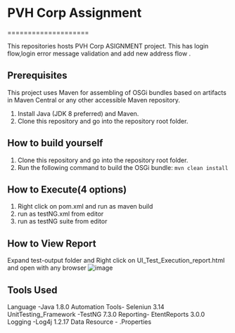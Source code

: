 # PVH Corp Assignment



====================

This repositories hosts PVH Corp ASIGNMENT project. This has login flow,login error message validation and add new address flow .


Prerequisites
-------------

This project uses Maven for assembling of OSGi bundles based on artifacts in Maven Central or
any other accessible Maven repository.

1. Install Java (JDK 8 preferred) and Maven.
3. Clone this repository and go into the repository root folder.



How to build yourself
---------------------------------

1. Clone this repository and go into the repository root folder.
2. Run the following command to build the OSGi bundle: `mvn clean install`

How to Execute(4 options)
---------------------------------
1. Right click on pom.xml and run as maven build
2. run as testNG.xml from  editor
3. run as testNG suite from editor

How to View Report
------------------------
Expand test-output folder and Right click on UI_Test_Execution_report.html and open with any browser
![image](https://user-images.githubusercontent.com/33351561/185617274-79819306-f74d-4aa6-8709-f1b85c489ab3.png)



Tools Used
-------------
Language -Java 1.8.0
Automation Tools- Seleniun 3.14
UnitTesting_Framework -TestNG 7.3.0
Reporting- EtentReports 3.0.0
Logging -Log4j 1.2.17
Data Resource - .Properties 


